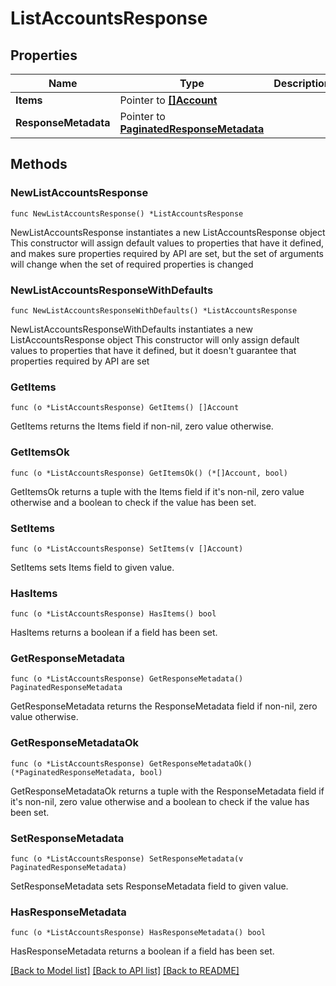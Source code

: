 # ListAccountsResponse

## Properties

Name | Type | Description | Notes
------------ | ------------- | ------------- | -------------
**Items** | Pointer to [**[]Account**](Account.md) |  | [optional] 
**ResponseMetadata** | Pointer to [**PaginatedResponseMetadata**](PaginatedResponseMetadata.md) |  | [optional] 

## Methods

### NewListAccountsResponse

`func NewListAccountsResponse() *ListAccountsResponse`

NewListAccountsResponse instantiates a new ListAccountsResponse object
This constructor will assign default values to properties that have it defined,
and makes sure properties required by API are set, but the set of arguments
will change when the set of required properties is changed

### NewListAccountsResponseWithDefaults

`func NewListAccountsResponseWithDefaults() *ListAccountsResponse`

NewListAccountsResponseWithDefaults instantiates a new ListAccountsResponse object
This constructor will only assign default values to properties that have it defined,
but it doesn't guarantee that properties required by API are set

### GetItems

`func (o *ListAccountsResponse) GetItems() []Account`

GetItems returns the Items field if non-nil, zero value otherwise.

### GetItemsOk

`func (o *ListAccountsResponse) GetItemsOk() (*[]Account, bool)`

GetItemsOk returns a tuple with the Items field if it's non-nil, zero value otherwise
and a boolean to check if the value has been set.

### SetItems

`func (o *ListAccountsResponse) SetItems(v []Account)`

SetItems sets Items field to given value.

### HasItems

`func (o *ListAccountsResponse) HasItems() bool`

HasItems returns a boolean if a field has been set.

### GetResponseMetadata

`func (o *ListAccountsResponse) GetResponseMetadata() PaginatedResponseMetadata`

GetResponseMetadata returns the ResponseMetadata field if non-nil, zero value otherwise.

### GetResponseMetadataOk

`func (o *ListAccountsResponse) GetResponseMetadataOk() (*PaginatedResponseMetadata, bool)`

GetResponseMetadataOk returns a tuple with the ResponseMetadata field if it's non-nil, zero value otherwise
and a boolean to check if the value has been set.

### SetResponseMetadata

`func (o *ListAccountsResponse) SetResponseMetadata(v PaginatedResponseMetadata)`

SetResponseMetadata sets ResponseMetadata field to given value.

### HasResponseMetadata

`func (o *ListAccountsResponse) HasResponseMetadata() bool`

HasResponseMetadata returns a boolean if a field has been set.


[[Back to Model list]](../README.md#documentation-for-models) [[Back to API list]](../README.md#documentation-for-api-endpoints) [[Back to README]](../README.md)


